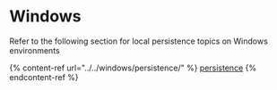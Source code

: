 # Windows

Refer to the following section for local persistence topics on Windows environments

{% content-ref url="../../windows/persistence/" %}
[persistence](../../windows/persistence/)
{% endcontent-ref %}
